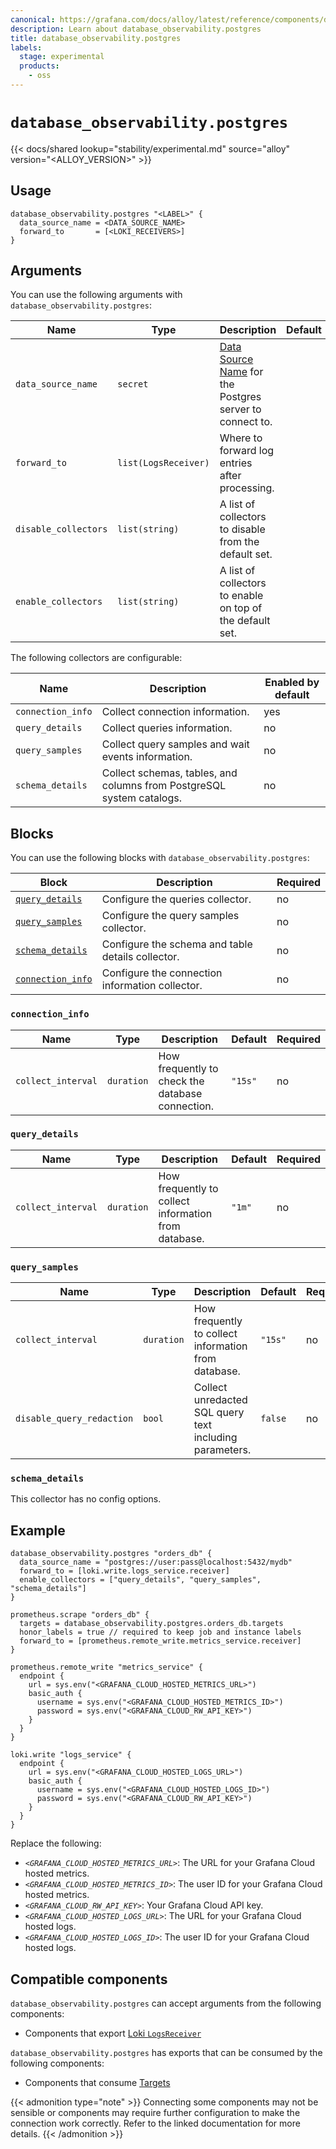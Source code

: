 ```yaml
---
canonical: https://grafana.com/docs/alloy/latest/reference/components/database_observability.postgres/
description: Learn about database_observability.postgres
title: database_observability.postgres
labels:
  stage: experimental
  products:
    - oss
---
```


# `database_observability.postgres`

{{< docs/shared lookup="stability/experimental.md" source="alloy" version="<ALLOY_VERSION>" >}}

## Usage

```alloy
database_observability.postgres "<LABEL>" {
  data_source_name = <DATA_SOURCE_NAME>
  forward_to       = [<LOKI_RECEIVERS>]
}
```

## Arguments

You can use the following arguments with `database_observability.postgres`:

| Name                 | Type                 | Description                                                 | Default | Required |
|----------------------|----------------------|-------------------------------------------------------------|---------|----------|
| `data_source_name`   | `secret`             | [Data Source Name][] for the Postgres server to connect to. |         | yes      |
| `forward_to`         | `list(LogsReceiver)` | Where to forward log entries after processing.              |         | yes      |
| `disable_collectors` | `list(string)`       | A list of collectors to disable from the default set.       |         | no       |
| `enable_collectors`  | `list(string)`       | A list of collectors to enable on top of the default set.   |         | no       |

The following collectors are configurable:

| Name              | Description                                                           | Enabled by default |
|-------------------|-----------------------------------------------------------------------|--------------------|
| `connection_info` | Collect connection information.                                       | yes                |
| `query_details`   | Collect queries information.                                          | no                 |
| `query_samples`   | Collect query samples and wait events information.                    | no                 |
| `schema_details`  | Collect schemas, tables, and columns from PostgreSQL system catalogs. | no                 |


## Blocks

You can use the following blocks with `database_observability.postgres`:

| Block                                | Description                                       | Required |
|--------------------------------------|---------------------------------------------------|----------|
| [`query_details`][query_details]     | Configure the queries collector.                  | no       |
| [`query_samples`][query_samples]     | Configure the query samples collector.            | no       |
| [`schema_details`][schema_details]   | Configure the schema and table details collector. | no       |
| [`connection_info`][connection_info] | Configure the connection information collector.   | no       |

[connection_info]: #connection_info
[query_details]: #query_details
[query_samples]: #query_samples
[schema_details]: #schema_details

### `connection_info`

| Name               | Type       | Description                                                          | Default | Required |
|--------------------|------------|----------------------------------------------------------------------|---------|----------|
| `collect_interval` | `duration` | How frequently to check the database connection.                     | `"15s"` | no       |

### `query_details`

| Name               | Type       | Description                                          | Default | Required |
|--------------------|------------|------------------------------------------------------|---------|----------|
| `collect_interval` | `duration` | How frequently to collect information from database. | `"1m"`  | no       |

### `query_samples`

| Name                      | Type       | Description                                             | Default | Required |
|---------------------------|------------|---------------------------------------------------------|---------|----------|
| `collect_interval`        | `duration` | How frequently to collect information from database.    | `"15s"` | no       |
| `disable_query_redaction` | `bool`     | Collect unredacted SQL query text including parameters. | `false` | no       |

### `schema_details`

This collector has no config options.

## Example

```alloy
database_observability.postgres "orders_db" {
  data_source_name = "postgres://user:pass@localhost:5432/mydb"
  forward_to = [loki.write.logs_service.receiver]
  enable_collectors = ["query_details", "query_samples", "schema_details"]
}

prometheus.scrape "orders_db" {
  targets = database_observability.postgres.orders_db.targets
  honor_labels = true // required to keep job and instance labels
  forward_to = [prometheus.remote_write.metrics_service.receiver]
}

prometheus.remote_write "metrics_service" {
  endpoint {
    url = sys.env("<GRAFANA_CLOUD_HOSTED_METRICS_URL>")
    basic_auth {
      username = sys.env("<GRAFANA_CLOUD_HOSTED_METRICS_ID>")
      password = sys.env("<GRAFANA_CLOUD_RW_API_KEY>")
    }
  }
}

loki.write "logs_service" {
  endpoint {
    url = sys.env("<GRAFANA_CLOUD_HOSTED_LOGS_URL>")
    basic_auth {
      username = sys.env("<GRAFANA_CLOUD_HOSTED_LOGS_ID>")
      password = sys.env("<GRAFANA_CLOUD_RW_API_KEY>")
    }
  }
}
```

Replace the following:

* _`<GRAFANA_CLOUD_HOSTED_METRICS_URL>`_: The URL for your Grafana Cloud hosted metrics.
* _`<GRAFANA_CLOUD_HOSTED_METRICS_ID>`_: The user ID for your Grafana Cloud hosted metrics.
* _`<GRAFANA_CLOUD_RW_API_KEY>`_: Your Grafana Cloud API key.
* _`<GRAFANA_CLOUD_HOSTED_LOGS_URL>`_: The URL for your Grafana Cloud hosted logs.
* _`<GRAFANA_CLOUD_HOSTED_LOGS_ID>`_: The user ID for your Grafana Cloud hosted logs.

[Data Source Name]: https://pkg.go.dev/github.com/lib/pq#hdr-Connection_String_Parameters

<!-- START GENERATED COMPATIBLE COMPONENTS -->

## Compatible components

`database_observability.postgres` can accept arguments from the following components:

- Components that export [Loki `LogsReceiver`](../../../compatibility/#loki-logsreceiver-exporters)

`database_observability.postgres` has exports that can be consumed by the following components:

- Components that consume [Targets](../../../compatibility/#targets-consumers)

{{< admonition type="note" >}}
Connecting some components may not be sensible or components may require further configuration to make the connection work correctly.
Refer to the linked documentation for more details.
{{< /admonition >}}

<!-- END GENERATED COMPATIBLE COMPONENTS -->

